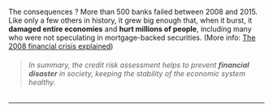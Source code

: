 The consequences ? More than 500 banks failed between 2008 and 2015. Like only a few others in history, it grew big enough that, when it burst, it **damaged entire economies** and **hurt millions of people**, including many who were not speculating in mortgage-backed securities. (More info: [The 2008 financial crisis explained](https://www.historyextra.com/period/modern/financial-crisis-crash-explained-facts-causes/))


> ###### In summary, the credit risk assessment helps to prevent **financial disaster** in society, keeping the stability of the economic system healthy.

---